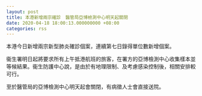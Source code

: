 ```yaml
---
layout: post
title: 本港新增兩宗確診　醫管局亞博檢測中心明天起關閉
date: 2020-04-18 18:00:13.000000000 +08:00
categories: rss
---
```


本港今日新增兩宗新型肺炎確診個案，連續第七日錄得單位數新增個案。

衞生署明日起將要求所有上午抵港航班的旅客，在署方的亞博檢測中心收集樣本並等候結果。衞生防護中心說，是由於有地理限制、及考慮感染控制後，相關安排較可行。

至於醫管局的亞博檢測中心明天起會關閉，有病徵人士會直接送院。
